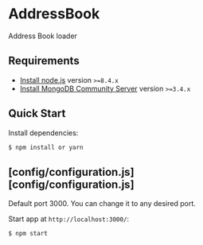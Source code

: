 # AddressBook

Address Book loader

## Requirements

- [Install node.js](https://nodejs.org/) version `>=8.4.x`
- [Install MongoDB Community Server](https://www.mongodb.com/download-center/) version `>=3.4.x`

## Quick Start

Install dependencies:

```bash
$ npm install or yarn
```

## [config/configuration.js][config/configuration.js]
Default port 3000. You can change it to any desired port.

Start app at `http://localhost:3000/`:

```bash
$ npm start
```
